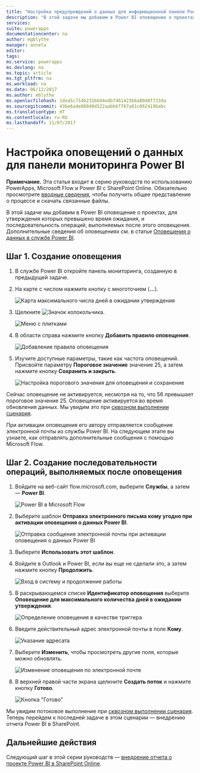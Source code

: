 ```yaml
---
title: "Настройка предупреждений о данных для информационной панели Power BI | Документация Майкрософт"
description: "В этой задаче мы добавим в Power BI оповещение о проектах, для утверждения которых превышено время ожидания, и последовательность операций, выполняемых после этого оповещения."
services: 
suite: powerapps
documentationcenter: na
author: mgblythe
manager: anneta
editor: 
tags: 
ms.service: powerapps
ms.devlang: na
ms.topic: article
ms.tgt_pltfrm: na
ms.workload: na
ms.date: 06/12/2017
ms.author: mblythe
ms.openlocfilehash: 1dea5c714b231bb94edb7d61423b6a89d8f733da
ms.sourcegitcommit: 43be6a4e08849d522aabb6f767a81c092419babc
ms.translationtype: HT
ms.contentlocale: ru-RU
ms.lasthandoff: 11/07/2017
---
```

# <a name="set-up-data-alerts-for-the-power-bi-dashboard"></a>Настройка оповещений о данных для панели мониторинга Power BI
**Примечание.** Эта статья входит в серию руководств по использованию PowerApps, Microsoft Flow и Power BI с SharePoint Online. Обязательно просмотрите [вводные сведения](sharepoint-scenario-intro.md), чтобы получить общее представление о процессе и скачать связанные файлы.

В этой задаче мы добавим в Power BI оповещение о проектах, для утверждения которых превышено время ожидания, и последовательность операций, выполняемых после этого оповещения. Дополнительные сведения об оповещениях см. в статье [Оповещения о данных в службе Power BI](https://powerbi.microsoft.com/documentation/powerbi-service-set-data-alerts).

## <a name="step-1-create-an-alert"></a>Шаг 1. Создание оповещения
1. В службе Power BI откройте панель мониторинга, созданную в предыдущей задаче.
2. На карте с числом нажмите кнопку с многоточием (**...**).
   
    ![Карта максимального числа дней в ожидании утверждения](./media/sharepoint-scenario-alerts-flow/07-01-01-tile-ellipsis.png)
3. Щелкните ![Значок колокольчика](./media/sharepoint-scenario-alerts-flow/icon-bell.png).
   
    ![Меню с плитками](./media/sharepoint-scenario-alerts-flow/07-01-02-tile-bell.png)
4. В области справа нажмите кнопку **Добавить правило оповещения**.
   
    ![Добавление правила оповещения](./media/sharepoint-scenario-alerts-flow/07-01-03-add-alert.png)
5. Изучите доступные параметры, такие как частота оповещений. Присвойте параметру **Пороговое значение** значение 25, а затем нажмите кнопку **Сохранить и закрыть**.
   
    ![Настройка порогового значения для оповещения и сохранение](./media/sharepoint-scenario-alerts-flow/07-01-04-save-alert.png)

Сейчас оповещение не активируется, несмотря на то, что 56 превышает пороговое значение 25. Оповещение активируется во время обновления данных. Мы увидим это при [сквозном выполнении сценария](sharepoint-scenario-summary.md).

При активации оповещения его автору отправляется сообщение электронной почты из службы Power BI. На следующем этапе вы узнаете, как отправлять дополнительные сообщения с помощью Microsoft Flow.

## <a name="step-2-create-a-flow-that-responds-to-the-alert"></a>Шаг 2. Создание последовательности операций, выполняемых после оповещения
1. Войдите на веб-сайт flow.microsoft.com, выберите **Службы**, а затем — **Power BI**.
   
    ![Power BI в Microsoft Flow](./media/sharepoint-scenario-alerts-flow/07-01-05-power-bi.png)
2. Выберите шаблон **Отправка электронного письма кому угодно при активации оповещения о данных Power BI**.
   
    ![Отправка сообщение электронной почты при активации оповещения о данных Power BI](./media/sharepoint-scenario-alerts-flow/07-01-06-alert-flow.png)
3. Выберите **Использовать этот шаблон**.
4. Войдите в Outlook и Power BI, если вы еще не сделали это, а затем нажмите кнопку **Продолжить**.
   
    ![Вход в систему и продолжение работы](./media/sharepoint-scenario-alerts-flow/07-01-08-continue.png)
5. В раскрывающемся списке **Идентификатор оповещения** выберите **Оповещение для максимального количества дней в ожидании утверждения**.
   
    ![Определение оповещения в качестве триггера](./media/sharepoint-scenario-alerts-flow/07-01-09-choose-alert.png)
6. Введите действительный адрес электронной почты в поле **Кому**.
   
    ![Указание адресата](./media/sharepoint-scenario-alerts-flow/07-01-10-choose-email.png)
7. Выберите **Изменить**, чтобы просмотреть другие поля, которые можно обновлять.
   
    ![Изменение оповещения по электронной почте](./media/sharepoint-scenario-alerts-flow/07-01-11-email-full.png)
8. В верхней правой части экрана щелкните **Создать поток** и нажмите кнопку **Готово**.
   
    ![Кнопка "Готово"](./media/sharepoint-scenario-alerts-flow/07-01-12-done.png)

Мы увидим потоковое выполнение при [сквозном выполнении сценария](sharepoint-scenario-summary.md). Теперь перейдем к последней задаче в этом сценарии — внедрению отчета Power BI в SharePoint.

## <a name="next-steps"></a>Дальнейшие действия
Следующий шаг в этой серии руководств — [внедрение отчета о проекте Power BI в SharePoint Online](sharepoint-scenario-embed-report.md).


